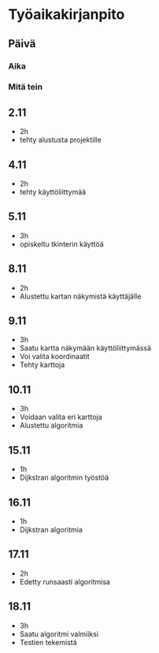 # Työaikakirjanpito
## Päivä
### Aika
### Mitä tein

## 2.11
- 2h 
- tehty alustusta projektille

## 4.11
- 2h
- tehty käyttöliittymää

## 5.11
- 3h
- opiskeltu tkinterin käyttöä

## 8.11
- 2h
- Alustettu kartan näkymistä käyttäjälle

## 9.11
- 3h
- Saatu kartta näkymään käyttöliittymässä
- Voi valita koordinaatit
- Tehty karttoja

## 10.11
- 3h
- Voidaan valita eri karttoja
- Alustettu algoritmia

## 15.11
- 1h
- Dijkstran algoritmin työstöä

## 16.11
- 1h
- Dijkstran algoritmia

## 17.11
- 2h
- Edetty runsaasti algoritmisa

## 18.11
- 3h
- Saatu algoritmi valmiiksi
- Testien tekemistä
